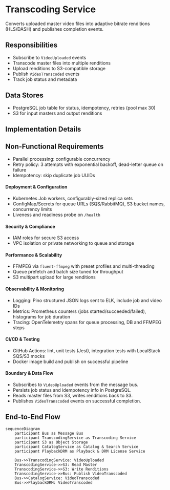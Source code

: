 # Transcoding Service

Converts uploaded master video files into adaptive bitrate renditions (HLS/DASH) and publishes completion events.

## Responsibilities

-   Subscribe to `VideoUploaded` events
-   Transcode master files into multiple renditions
-   Upload renditions to S3-compatible storage
-   Publish `VideoTranscoded` events
-   Track job status and metadata

## Data Stores

-   PostgreSQL job table for status, idempotency, retries (pool max 30)
-   S3 for input masters and output renditions

## Implementation Details

## Non-Functional Requirements

-   Parallel processing: configurable concurrency
-   Retry policy: 3 attempts with exponential backoff, dead-letter queue on failure
-   Idempotency: skip duplicate job UUIDs

#### Deployment & Configuration

-   Kubernetes Job workers, configurably-sized replica sets
-   ConfigMap/Secrets for queue URLs (SQS/RabbitMQ), S3 bucket names, concurrency limits
-   Liveness and readiness probe on `/health`

#### Security & Compliance

-   IAM roles for secure S3 access
-   VPC isolation or private networking to queue and storage

#### Performance & Scalability

-   FFMPEG via `fluent-ffmpeg` with preset profiles and multi-threading
-   Queue prefetch and batch size tuned for throughput
-   S3 multipart upload for large renditions

#### Observability & Monitoring

-   Logging: Pino structured JSON logs sent to ELK, include job and video IDs
-   Metrics: Prometheus counters (jobs started/succeeded/failed), histograms for job duration
-   Tracing: OpenTelemetry spans for queue processing, DB and FFMPEG steps

#### CI/CD & Testing

-   GitHub Actions: lint, unit tests (Jest), integration tests with LocalStack SQS/S3 mocks
-   Docker image build and publish on successful pipeline

#### Boundary & Data Flow

-   Subscribes to `VideoUploaded` events from the message bus.
-   Persists job status and idempotency info in PostgreSQL.
-   Reads master files from S3, writes renditions back to S3.
-   Publishes `VideoTranscoded` events on successful completion.

## End-to-End Flow

```mermaid
sequenceDiagram
    participant Bus as Message Bus
    participant TranscodingService as Transcoding Service
    participant S3 as Object Storage
    participant CatalogService as Catalog & Search Service
    participant PlaybackDRM as Playback & DRM License Service

    Bus->>TranscodingService: VideoUploaded
    TranscodingService->>S3: Read Master
    TranscodingService->>S3: Write Renditions
    TranscodingService->>Bus: Publish VideoTranscoded
    Bus->>CatalogService: VideoTranscoded
    Bus->>PlaybackDRM: VideoTranscoded
```

